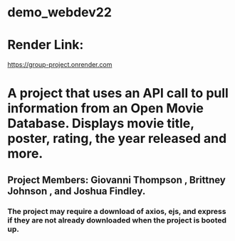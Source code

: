 # demo_webdev22
# Render Link:
https://group-project.onrender.com
# A project that uses an API call to pull information from an Open Movie Database. Displays movie title, poster, rating, the year released and more. 
## Project Members: Giovanni Thompson , Brittney Johnson , and Joshua Findley. 
### The project may require a download of axios, ejs, and express if they are not already downloaded when the project is booted up.
